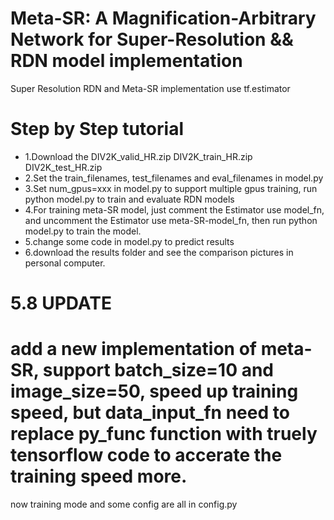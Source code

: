# Meta-SR: A Magnification-Arbitrary Network for Super-Resolution && RDN model implementation
Super Resolution RDN and Meta-SR implementation use tf.estimator

# Step by Step tutorial
- 1.Download the DIV2K_valid_HR.zip DIV2K_train_HR.zip DIV2K_test_HR.zip
- 2.Set the train_filenames, test_filenames and eval_filenames in model.py
- 3.Set num_gpus=xxx in model.py to support multiple gpus training, run python model.py to train and evaluate RDN models
- 4.For training meta-SR model, just comment the Estimator use model_fn, and uncomment the Estimator use meta-SR-model_fn, then run python model.py to train the model.
- 5.change some code in model.py to predict results
- 6.download the results folder and see the comparison pictures in personal computer.


# 5.8 UPDATE
# add a new implementation of meta-SR, support batch_size=10 and image_size=50, speed up training speed, but data_input_fn need to replace py_func function with truely tensorflow code to accerate the training speed more.

now training mode and some config are all in config.py
